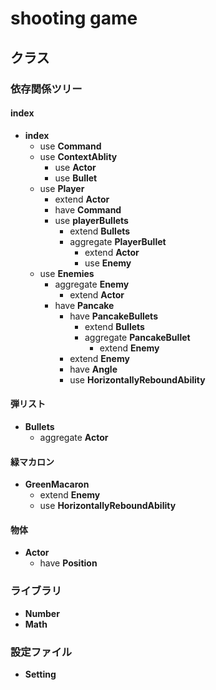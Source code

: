 # shooting game
## クラス
### 依存関係ツリー

#### index
- **index**
  - use **Command**
  - use **ContextAblity**
    - use **Actor**
    - use **Bullet**
  - use **Player**
    - extend **Actor**
    - have **Command**
    - use **playerBullets**
      - extend **Bullets**
      - aggregate **PlayerBullet**
        - extend **Actor**
        - use **Enemy**
  - use **Enemies**
    - aggregate **Enemy**
      - extend **Actor**
    - have **Pancake**
      - have **PancakeBullets**
        - extend **Bullets**
        - aggregate **PancakeBullet**
          - extend **Enemy**
      - extend **Enemy**
      - have **Angle**
      - use **HorizontallyReboundAbility**

#### 弾リスト
- **Bullets**
  - aggregate **Actor**

#### 緑マカロン
- **GreenMacaron**
  - extend **Enemy**
  - use **HorizontallyReboundAbility**

#### 物体
- **Actor**
  - have **Position**

### ライブラリ
- **Number**
- **Math**

### 設定ファイル
- **Setting**